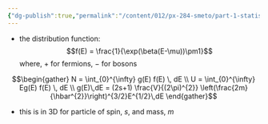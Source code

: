 ```yaml
---
{"dg-publish":true,"permalink":"/content/012/px-284-smeto/part-1-statistical-mechanics/px-284-n1-recap/","noteIcon":"1","created":"2025-02-06T15:17:50.595+00:00","updated":"2025-02-06T15:21:22.410+00:00"}
---
```


- the distribution function:
$$f(E) = \frac{1}{\exp(\beta(E-\mu))\pm1}$$
	where, $+$ for fermions, $-$ for bosons

$$\begin{gather}
N = \int_{0}^{\infty} g(E) f(E) \, dE \\
U = \int_{0}^{\infty} Eg(E) f(E) \, dE \\
g(E)\,dE = (2s+1) \frac{V}{(2\pi)^{2}} \left(\frac{2m}{\hbar^{2}}\right)^{3/2}E^{1/2}\,dE
\end{gather}$$
- this is in 3D for particle of spin, $s$, and mass, $m$
